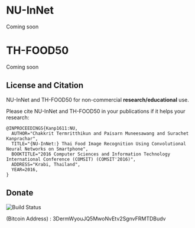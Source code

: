 # NU-InNet
Coming soon


# TH-FOOD50
Coming soon


## License and Citation

NU-InNet and TH-FOOD50 for non-commercial **research/educational** use.

Please cite NU-InNet and TH-FOOD50 in your publications if it helps your research:

    @INPROCEEDINGS{Kanp1611:NU,
      AUTHOR="Chakkrit Termritthikun and Paisarn Muneesawang and Surachet Kanprachar",
      TITLE="{NU-InNet:} Thai Food Image Recognition Using Convolutional Neural Networks on Smartphone",
      BOOKTITLE="2016 Computer Sciences and Information Technology International Conference (COMSIT) (COMSIT'2016)",
      ADDRESS="Krabi, Thailand",
      YEAR=2016,
    }

## Donate

![Build Status](https://raw.githubusercontent.com/chakkritte/NU-InNet/master/images/pic.png)

 (Bitcoin Address) : 3DermWyouJQ5MwoNvEtv2SgnvFRMTDBudv
